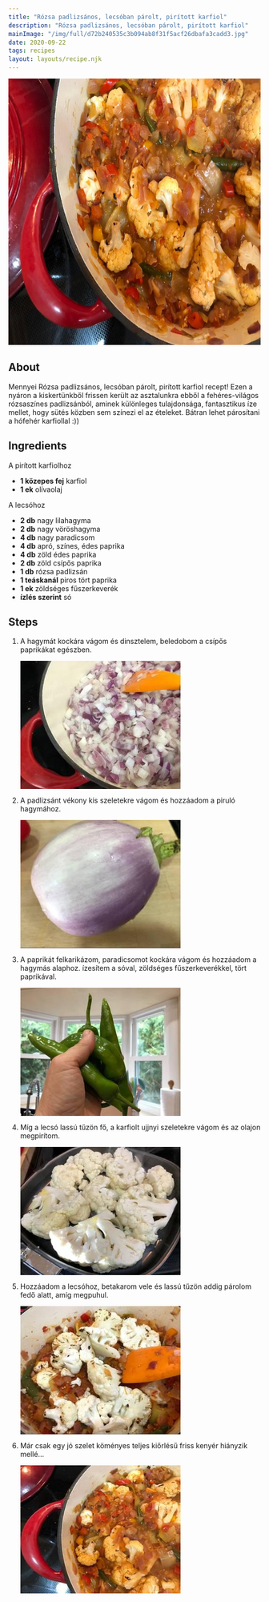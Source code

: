 ```yaml
---
title: "Rózsa padlizsános, lecsóban párolt, pirított karfiol"
description: "Rózsa padlizsános, lecsóban párolt, pirított karfiol"
mainImage: "/img/full/d72b240535c3b094ab8f31f5acf26dbafa3cadd3.jpg"
date: 2020-09-22
tags: recipes
layout: layouts/recipe.njk
---
```

                        
<p align="center"><a href="https://cookpad.com/hu/receptek/13689167-rozsa-padlizsanos-lecsoban-parolt-piritott-karfiol" rel="Recipe source page"><img width="751" height="532" src="/img/full/d72b240535c3b094ab8f31f5acf26dbafa3cadd3.jpg"/></a></p>

## About
Mennyei Rózsa padlizsános, lecsóban párolt, pirított karfiol recept! Ezen a nyáron a kiskertünkből frissen került az asztalunkra ebből a fehéres-világos rózsaszínes padlizsánból, aminek különleges tulajdonsága, fantasztikus íze mellet, hogy sütés közben sem színezi el az ételeket. Bátran lehet párosítani a hófehér karfiollal :))

>  

## Ingredients

A pirított karfiolhoz
* **1 közepes fej** karfiol
* **1 ek** olívaolaj

A lecsóhoz
* **2 db** nagy lilahagyma
* **2 db** nagy vöröshagyma
* **4 db** nagy paradicsom
* **4 db** apró, színes, édes paprika
* **4 db** zöld édes paprika
* **2 db** zöld csípős paprika
* **1 db** rózsa padlizsán
* **1 teáskanál** piros tört paprika
* **1 ek** zöldséges fűszerkeverék
* **ízlés szerint** só

## Steps

1. A hagymát kockára vágom és dinsztelem, beledobom a csípős paprikákat egészben.
 
    <p><img width="320" height="256" align="left" src="/img/full/edb8a276749486665ce890e59d8232286ac26121.jpg"/></p><div style="clear: both"/>

2. A padlizsánt vékony kis szeletekre vágom és hozzáadom a piruló hagymához.
 
    <p><img width="320" height="256" align="left" src="/img/full/c0c69435e46fceaa5c990bd0a0ebe824baf5682b.jpg"/></p><div style="clear: both"/>

3. A paprikát felkarikázom, paradicsomot kockára vágom és hozzáadom a hagymás alaphoz. ízesítem a sóval, zöldséges fűszerkeverékkel, tört paprikával.
 
    <p><img width="320" height="256" align="left" src="/img/full/3cb37d7cf0a201e3d5a955b3cb15f99070153066.jpg"/></p><div style="clear: both"/>

4. Míg a lecsó lassú tűzön fő, a karfiolt ujjnyi szeletekre vágom és az olajon megpirítom.
 
    <p><img width="320" height="256" align="left" src="/img/full/0a4f007064c14dd72a06384b46ab45092634958c.jpg"/></p><div style="clear: both"/>

5. Hozzáadom a lecsóhoz, betakarom vele és lassú tűzön addig párolom fedő alatt, amíg megpuhul.
 
    <p><img width="320" height="256" align="left" src="/img/full/e90a9d4f207a63b044066d4be0d20230d3a624f7.jpg"/></p><div style="clear: both"/>

6. Már csak egy jó szelet köményes teljes kiőrlésű friss kenyér hiányzik mellé...
 
    <p><img width="320" height="256" align="left" src="/img/full/846fca26daabfd260ddd4ce370b5207767819398.jpg"/></p><div style="clear: both"/>

